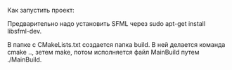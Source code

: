Как запустить проект:

Предварительно надо установить SFML через sudo apt-get install libsfml-dev.

В папке с CMakeLists.txt создается папка build. В ней делается команда cmake .., зетем make, потом исполняется файл MainBuild путем ./MainBuild.
